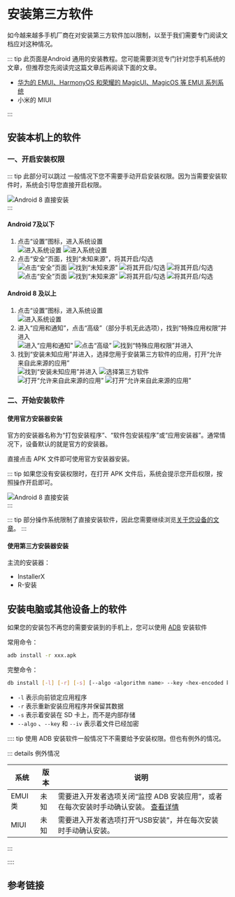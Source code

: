 # 安装第三方软件

如今越来越多手机厂商在对安装第三方软件加以限制，以至于我们需要专门阅读文档应对这种情况。

::: tip
此页面是Android 通用的安装教程。您可能需要浏览专门针对您手机系统的文章，但推荐您先阅读完这篇文章后再阅读下面的文章。

* [华为的 EMUI、HarmonyOS 和荣耀的 MagicUI、MagicOS 等 EMUI 系列系统](./emui.md)
* 小米的 MIUI

:::

## 安装本机上的软件

### 一、开启安装权限

::: tip 此部分可以跳过
一般情况下您不需要手动开启安装权限。因为当需要安装软件时，系统会引导您直接开启权限。
<div class="screenshotList">
<img src="./images/android8/direct.png" alt="Android 8 直接安装" title="Android 8 直接安装"/>
</div>
:::

#### Android 7及以下

1. 点击“设置”图标，进入系统设置
    <div class="screenshotList">
    <img src="./images/android4/step1.png" alt="进入系统设置" title="进入系统设置"/>
    <img src="./images/android7/step1.png" alt="进入系统设置" title="进入系统设置"/>
    </div>
2. 点击“安全”页面，找到“未知来源”，将其开启/勾选
    <div class="screenshotList">
    <img src="./images/android4/step2.1.png" alt="点击“安全”页面" title="点击“安全”页面"/>
    <img src="./images/android4/step2.2.png" alt="找到“未知来源”" title="找到“未知来源”"/>
    <img src="./images/android4/step2.3.png" alt="将其开启/勾选" title="将其开启/勾选"/>
    <img src="./images/android4/step2.4.png" alt="将其开启/勾选" title="将其开启/勾选"/>
    </div>
    <div class="screenshotList">
    <img src="./images/android7/step2.1.png" alt="点击“安全”页面" title="点击“安全”页面"/>
    <img src="./images/android7/step2.2.png" alt="找到“未知来源”" title="找到“未知来源”"/>
    <img src="./images/android7/step2.3.png" alt="将其开启/勾选" title="将其开启/勾选"/>
    <img src="./images/android7/step2.4.png" alt="将其开启/勾选" title="将其开启/勾选"/>
    </div>

#### Android 8 及以上

1. 点击“设置”图标，进入系统设置
    <div class="screenshotList">
    <img src="./images/android8/step1.png" alt="进入系统设置" title="进入系统设置"/>
    </div>
2. 进入“应用和通知”，点击“高级”（部分手机无此选项），找到“特殊应用权限”并进入
    <div class="screenshotList">
    <img src="./images/android8/step2.1.png" alt="进入“应用和通知”" title="进入“应用和通知”"/>
    <img src="./images/android8/step2.2.png" alt="点击“高级”" title="点击“高级”"/>
    <img src="./images/android8/step2.3.png" alt="找到“特殊应用权限”并进入" title="找到“特殊应用权限”并进入"/>
    </div>
3. 找到“安装未知应用”并进入，选择您用于安装第三方软件的应用，打开“允许来自此来源的应用”
    <div class="screenshotList">
    <img src="./images/android8/step3.1.png" alt="找到“安装未知应用”并进入" title="找到“安装未知应用”并进入"/>
    <img src="./images/android8/step3.2.png" alt="选择第三方软件" title="选择第三方软件"/>
    <img src="./images/android8/step3.3.png" alt="打开“允许来自此来源的应用”" title="打开“允许来自此来源的应用”"/>
    <img src="./images/android8/step3.4.png" alt="打开“允许来自此来源的应用”" title="打开“允许来自此来源的应用”"/>
    </div>

### 二、开始安装软件

#### 使用官方安装器安装

官方的安装器名称为“打包安装程序”、“软件包安装程序”或“应用安装器”。通常情况下，设备默认的就是官方的安装器。

直接点击 APK 文件即可使用官方安装器安装。

::: tip
如果您没有安装权限时，在打开 APK 文件后，系统会提示您开启权限，按照操作开启即可。
<div class="screenshotList">
<img src="./images/android8/direct.png" alt="Android 8 直接安装" title="Android 8 直接安装"/>
</div>
:::

::: tip
部分操作系统限制了直接安装软件，因此您需要继续浏览[关于您设备的文章](#安装第三方软件)。
:::

#### 使用第三方安装器安装

主流的安装器：

* InstallerX
* R-安装

## 安装电脑或其他设备上的软件

如果您的安装包不再您的需要安装到的手机上，您可以使用 [ADB](../../tools/index.md#adb) 安装软件

常用命令：

```bash
adb install -r xxx.apk
```

完整命令：

```bash
db install [-l] [-r] [-s] [--algo <algorithm name> --key <hex-encoded key> --iv <hex-encoded iv>] <file>
```

* `-l` 表示向前锁定应用程序
* `-r` 表示重新安装应用程序并保留其数据
* `-s` 表示着安装在 SD 卡上，而不是内部存储
* `--algo` 、`--key` 和 `--iv` 表示着文件已经加密

:::: tip
使用 ADB 安装软件一般情况下不需要给予安装权限。但也有例外的情况。

::: details 例外情况

| 系统    | 版本 | 说明                                                                               |
| ------- | ---- | ---------------------------------------------------------------------------------- |
| EMUI 类 | 未知 | 需要进入开发者选项关闭“监控 ADB 安装应用”，或者在每次安装时手动确认安装。 [查看详情](./emui.md#关闭监控-adb-安装应用) |
| MIUI    | 未知 | 需要进入开发者选项打开“USB安装”，并在每次安装时手动确认安装。                      |

:::

::::

## 参考链接
